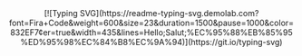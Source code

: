 <div align="center">
[![Typing SVG](https://readme-typing-svg.demolab.com?font=Fira+Code&weight=600&size=23&duration=1500&pause=1000&color=832EF7&center=true&width=435&lines=Hello;Salut;%EC%95%88%EB%85%95%ED%95%98%EC%84%B8%EC%9A%94)](https://git.io/typing-svg)
</div>
